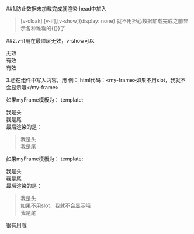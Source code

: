 ##1.防止数据未加载完成就渲染
head中加入
>[v-cloak],[v-if],[v-show]{display: none}
就不用担心数据加载完成之前显示各种难看的{{}}了

##2.v-if用在最顶层无效，v-show可以
<div id="test" v-if="false"></div>无效
<div id="test" v-show="false"></div>有效
<div id="test"><div v-if="false"></div></div>有效

3.想在组件中写入内容，用<slot></slot>
例：
html代码：&lt;my-frame>如果不用slot，我就不会显示哦&lt;/my-frame>

如果myFrame模板为：
template:<div>我是头</div><div>我是尾</div>
最后渲染的是：
>我是头  
>我是尾  

如果myFrame模板为：
template:<div>我是头</div><slot></slot><div>我是尾</div>
最后渲染的是：
>我是头  
>如果不用slot，我就不会显示哦  
>我是尾  

很有用哦
